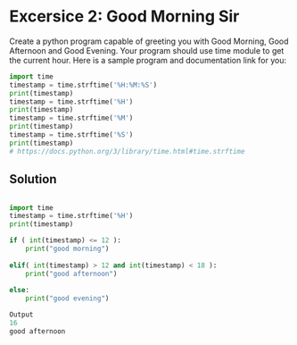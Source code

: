 # Excersice 2: Good Morning Sir

Create a python program capable of greeting you with Good Morning, Good Afternoon and Good Evening.
Your program should use time module to get the current hour. Here is a sample program and documentation link for you:

``` python
import time
timestamp = time.strftime('%H:%M:%S')
print(timestamp)
timestamp = time.strftime('%H')
print(timestamp)
timestamp = time.strftime('%M')
print(timestamp)
timestamp = time.strftime('%S')
print(timestamp)
# https://docs.python.org/3/library/time.html#time.strftime
```

## Solution

``` python

import time
timestamp = time.strftime('%H')
print(timestamp)

if ( int(timestamp) <= 12 ):
    print("good morning")
    
elif( int(timestamp) > 12 and int(timestamp) < 18 ):
    print("good afternoon")    
    
else:
    print("good evening")

Output
16
good afternoon
 ```
